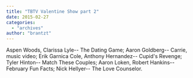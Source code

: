 ```yaml
---
title: "TBTV Valentine Show part 2"
date: 2015-02-27
categories: 
  - "archives"
author: "brantzt"
---
```


Aspen Woods, Clarissa Lyle-- The Dating Game; Aaron Goldberg-- Carrie, music video; Erik Garnica Cole, Anthony Hernandez-- Cupid's Revenge; Tyler Hinton-- Match These Couples; Aaron Loken, Robert Hankins-- February Fun Facts; Nick Hellyer-- The Love Counselor.
